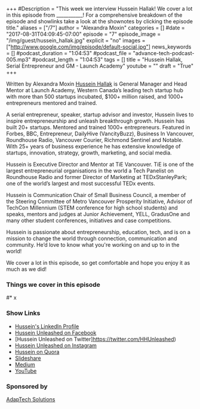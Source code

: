 +++
#Description = "This week we interview Hussein Hallak! We cover a lot in this episode from ___________! For a comprehensive breakdown of the episode and showlinks take a look at the shownotes by clicking the episode title."
aliases = ["/7"]
author = "Alexandra Moxin"
categories = []
#date = "2017-08-31T04:09:45-07:00"
episode = "7"
episode_image = "/img/guest/hussein_hallak.jpg"
explicit = "no"
images = ["http://www.google.com/img/episode/default-social.jpg"]
news_keywords = []
#podcast_duration = "1:04:53"
#podcast_file = "advance-tech-podcast-005.mp3"
#podcast_length = "1:04:53"
tags = []
title = "Hussein Hallak, Serial Entrepreneur and GM - Launch Academy"
youtube = ""
draft = "True"
+++

Written by Alexandra Moxin
[Hussein Hallak](https://www.linkedin.com/in/husseinhallak/) is General Manager and Head Mentor at Launch Academy, Western Canada’s leading tech startup hub with more than 500 startups incubated, $100+ million raised, and 1000+ entrepreneurs mentored and trained.

A serial entrepreneur, speaker, startup advisor and investor, Hussein lives to inspire entrepreneurship and unleash breakthrough growth. Hussein has built 20+ startups. Mentored and trained 1000+ entrepreneurs. Featured in Forbes, BBC, Entrepreneur, DailyHive (VancityBuzz), Business In Vancouver, Roundhouse Radio, Vancouver Courier, Richmond Sentinel and Notable. With 25+ years of business experience he has extensive knowledge of startups, innovation, strategy, growth, marketing, and social media.


Hussein is Executive Director and Mentor at TiE Vancouver. TiE is one of the largest entrepreneurial organisations in the world a Tech Panelist on Roundhouse Radio and former Director of Marketing at TEDxStanleyPark; one of the world’s largest and most successful TEDx events.

Hussein is Communication Chair of Small Business Council,  a member of the Steering Committee of Metro Vancouver Prosperity Initiative, Advisor of TechCon Millennium (STEM conference for high school students) and speaks, mentors and judges at Junior Achievement, YELL, GradusOne and many other student conferences, initiatives and case competitions.

Hussein is passionate about entrepreneurship, education, tech, and is on a mission to change the world through connection, communication and community. He’d love to know what you're working on and up to in the world!


We cover a lot in this episode, so get comfortable and hope you enjoy it as much as we did!


### Things we cover in this episode

#* x

### Show Links

* [Hussein's LinkedIn Profile](https://www.linkedin.com/in/husseinhallak/)
* [Hussein Unleashed on Facebook](https://www.facebook.com/HusseinUnleashed)
* [Hussein Unleashed on Twitter]https://twitter.com/HHUnleashed)
* [Hussein Unleashed on Instagram](https://www.instagram.com/HHUnleashed/)
* [Hussein on Quora](https://www.quora.com/profile/Hussein-Hallak)
* [Slideshare](https://www.slideshare.net/husseinhallak)
* [Medium](https://medium.com/@husseinhallak)
* [YouTube](https://www.youtube.com/channel/UCGApyl652hqX8l4RBdHI7yQ)



### Sponsored by

[AdapTech Solutions](https://adaptechsolutions.net/)


